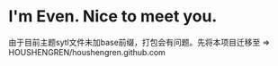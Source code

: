 # I'm Even. Nice to meet you.

由于目前主题sytl文件未加base前缀，打包会有问题。先将本项目迁移至 => HOUSHENGREN/houshengren.github.com
